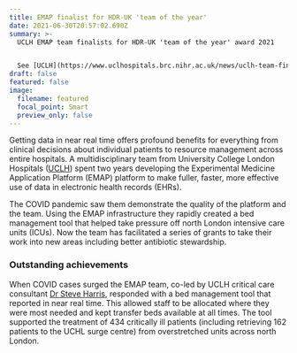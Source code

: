 ```yaml
---
title: EMAP finalist for HDR-UK 'team of the year'
date: 2021-06-30T20:57:02.690Z
summary: >-
  UCLH EMAP team finalists for HDR-UK 'team of the year' award 2021


  See [UCLH](https://www.uclhospitals.brc.nihr.ac.uk/news/uclh-team-finalists-team-year-data-award) and [HDR-UK](https://www.hdruk.ac.uk/case-studies/emap-experimental-medicine-application-platform/) news items
draft: false
featured: false
image:
  filename: featured
  focal_point: Smart
  preview_only: false
---
```

Getting data in near real time offers profound benefits for everything from clinical decisions about individual patients to resource management across entire hospitals. A multidisciplinary team from University College London Hospitals ([UCLH](https://www.uclh.nhs.uk/)) spent two years developing the Experimental Medicine Application Platform (EMAP) platform to make fuller, faster, more effective use of data in electronic health records (EHRs).

The COVID pandemic saw them demonstrate the quality of the platform and the team. Using the EMAP infrastructure they rapidly created a bed management tool that helped take pressure off north London intensive care units (ICUs). Now the team has facilitated a series of grants to take their work into new areas including better antibiotic stewardship.

### **Outstanding achievements**

When COVID cases surged the EMAP team, co-led by UCLH critical care consultant [Dr Steve Harris](https://www.hdruk.ac.uk/people/dr-steve-harris/), responded with a bed management tool that reported in near real time. This allowed staff to be allocated where they were most needed and kept transfer beds available at all times. The tool supported the treatment of 434 critically ill patients (including retrieving 162 patients to the UCHL surge centre) from overstretched units across north London.